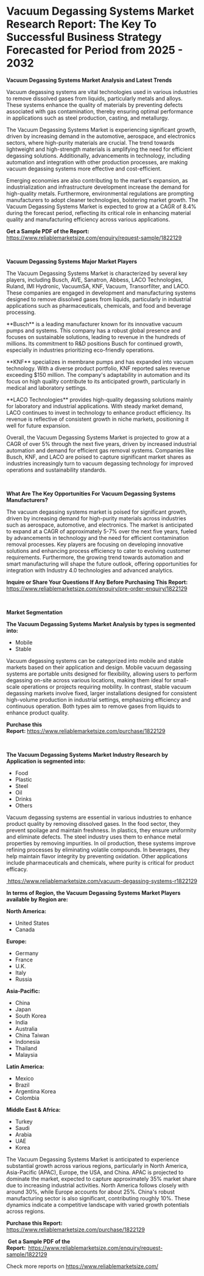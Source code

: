 <p><h1>Vacuum Degassing Systems Market Research Report: The Key To Successful Business Strategy Forecasted for Period from 2025 - 2032</h1></p><p><strong>Vacuum Degassing Systems Market Analysis and Latest Trends</strong></p>
<p><p>Vacuum degassing systems are vital technologies used in various industries to remove dissolved gases from liquids, particularly metals and alloys. These systems enhance the quality of materials by preventing defects associated with gas contamination, thereby ensuring optimal performance in applications such as steel production, casting, and metallurgy.</p><p>The Vacuum Degassing Systems Market is experiencing significant growth, driven by increasing demand in the automotive, aerospace, and electronics sectors, where high-purity materials are crucial. The trend towards lightweight and high-strength materials is amplifying the need for efficient degassing solutions. Additionally, advancements in technology, including automation and integration with other production processes, are making vacuum degassing systems more effective and cost-efficient.</p><p>Emerging economies are also contributing to the market's expansion, as industrialization and infrastructure development increase the demand for high-quality metals. Furthermore, environmental regulations are prompting manufacturers to adopt cleaner technologies, bolstering market growth. The Vacuum Degassing Systems Market is expected to grow at a CAGR of 8.4% during the forecast period, reflecting its critical role in enhancing material quality and manufacturing efficiency across various applications.</p></p>
<p><strong>Get a Sample PDF of the Report:&nbsp;</strong> <a href="https://www.reliablemarketsize.com/enquiry/request-sample/1822129?utm_campaign=2034&utm_medium=2&utm_source=Github&utm_content=ia&utm_term=09042025&utm_id=vacuum-degassing-systems">https://www.reliablemarketsize.com/enquiry/request-sample/1822129</a></p>
<p>&nbsp;</p>
<p><strong>Vacuum Degassing Systems Major Market Players</strong></p>
<p><p>The Vacuum Degassing Systems Market is characterized by several key players, including Busch, AVE, Sanatron, Abbess, LACO Technologies, Ruland, IMI Hydronic, VacuumSA, KNF, Vacuum, Transorfilter, and LACO. These companies are engaged in development and manufacturing systems designed to remove dissolved gases from liquids, particularly in industrial applications such as pharmaceuticals, chemicals, and food and beverage processing.</p><p>**Busch** is a leading manufacturer known for its innovative vacuum pumps and systems. This company has a robust global presence and focuses on sustainable solutions, leading to revenue in the hundreds of millions. Its commitment to R&D positions Busch for continued growth, especially in industries prioritizing eco-friendly operations.</p><p>**KNF** specializes in membrane pumps and has expanded into vacuum technology. With a diverse product portfolio, KNF reported sales revenue exceeding $150 million. The company's adaptability in automation and its focus on high quality contribute to its anticipated growth, particularly in medical and laboratory settings.</p><p>**LACO Technologies** provides high-quality degassing solutions mainly for laboratory and industrial applications. With steady market demand, LACO continues to invest in technology to enhance product efficiency. Its revenue is reflective of consistent growth in niche markets, positioning it well for future expansion.</p><p>Overall, the Vacuum Degassing Systems Market is projected to grow at a CAGR of over 5% through the next five years, driven by increased industrial automation and demand for efficient gas removal systems. Companies like Busch, KNF, and LACO are poised to capture significant market shares as industries increasingly turn to vacuum degassing technology for improved operations and sustainability standards.</p></p>
<p>&nbsp;</p>
<p><strong>What Are The Key Opportunities For Vacuum Degassing Systems Manufacturers?</strong></p>
<p><p>The vacuum degassing systems market is poised for significant growth, driven by increasing demand for high-purity materials across industries such as aerospace, automotive, and electronics. The market is anticipated to expand at a CAGR of approximately 5-7% over the next five years, fueled by advancements in technology and the need for efficient contamination removal processes. Key players are focusing on developing innovative solutions and enhancing process efficiency to cater to evolving customer requirements. Furthermore, the growing trend towards automation and smart manufacturing will shape the future outlook, offering opportunities for integration with Industry 4.0 technologies and advanced analytics.</p></p>
<p><strong>Inquire or Share Your Questions If Any Before Purchasing This Report:</strong> <a href="https://www.reliablemarketsize.com/enquiry/pre-order-enquiry/1822129?utm_campaign=2034&utm_medium=2&utm_source=Github&utm_content=ia&utm_term=09042025&utm_id=vacuum-degassing-systems">https://www.reliablemarketsize.com/enquiry/pre-order-enquiry/1822129</a></p>
<p>&nbsp;</p>
<p><strong>Market Segmentation</strong></p>
<p><strong>The Vacuum Degassing Systems Market Analysis by types is segmented into:</strong></p>
<p><ul><li>Mobile</li><li>Stable</li></ul></p>
<p><p>Vacuum degassing systems can be categorized into mobile and stable markets based on their application and design. Mobile vacuum degassing systems are portable units designed for flexibility, allowing users to perform degassing on-site across various locations, making them ideal for small-scale operations or projects requiring mobility. In contrast, stable vacuum degassing markets involve fixed, larger installations designed for consistent high-volume production in industrial settings, emphasizing efficiency and continuous operation. Both types aim to remove gases from liquids to enhance product quality.</p></p>
<p><strong>Purchase this Report:&nbsp;</strong><a href="https://www.reliablemarketsize.com/purchase/1822129?utm_campaign=2034&utm_medium=2&utm_source=Github&utm_content=ia&utm_term=09042025&utm_id=vacuum-degassing-systems">https://www.reliablemarketsize.com/purchase/1822129</a></p>
<p>&nbsp;</p>
<p><strong>The Vacuum Degassing Systems Market Industry Research by Application is segmented into:</strong></p>
<p><ul><li>Food</li><li>Plastic</li><li>Steel</li><li>Oil</li><li>Drinks</li><li>Others</li></ul></p>
<p><p>Vacuum degassing systems are essential in various industries to enhance product quality by removing dissolved gases. In the food sector, they prevent spoilage and maintain freshness. In plastics, they ensure uniformity and eliminate defects. The steel industry uses them to enhance metal properties by removing impurities. In oil production, these systems improve refining processes by eliminating volatile compounds. In beverages, they help maintain flavor integrity by preventing oxidation. Other applications include pharmaceuticals and chemicals, where purity is critical for product efficacy.</p></p>
<p><a href="https://www.reliablemarketsize.com/vacuum-degassing-systems-r1822129?utm_campaign=2034&utm_medium=2&utm_source=Github&utm_content=ia&utm_term=09042025&utm_id=vacuum-degassing-systems">&nbsp;https://www.reliablemarketsize.com/vacuum-degassing-systems-r1822129</a></p>
<p><strong>In terms of Region, the Vacuum Degassing Systems Market Players available by Region are:</strong></p>
<p>
    <p> <strong> North America: </strong>
        <ul>
            <li>United States</li>
            <li>Canada</li>
        </ul>
        </p> 
    <p> <strong> Europe: </strong>
        <ul>
            <li>Germany</li>
            <li>France</li>
            <li>U.K.</li>
            <li>Italy</li>
            <li>Russia</li>
        </ul>
        </p> 
    <p> <strong> Asia-Pacific: </strong>
        <ul>
            <li>China</li>
            <li>Japan</li>
            <li>South Korea</li>
            <li>India</li>
            <li>Australia</li>
            <li>China Taiwan</li>
            <li>Indonesia</li>
            <li>Thailand</li>
            <li>Malaysia</li>
        </ul>
        </p> 
    <p> <strong> Latin America: </strong>
        <ul>
            <li>Mexico</li>
            <li>Brazil</li>
            <li>Argentina Korea</li>
            <li>Colombia</li>
        </ul>
        </p> 
    <p> <strong> Middle East & Africa: </strong>
        <ul>
            <li>Turkey</li>
            <li>Saudi</li>
            <li>Arabia</li>
            <li>UAE</li>
            <li>Korea</li>
        </ul>
    </p>
    </p>
<p><p>The Vacuum Degassing Systems Market is anticipated to experience substantial growth across various regions, particularly in North America, Asia-Pacific (APAC), Europe, the USA, and China. APAC is projected to dominate the market, expected to capture approximately 35% market share due to increasing industrial activities. North America follows closely with around 30%, while Europe accounts for about 25%. China's robust manufacturing sector is also significant, contributing roughly 10%. These dynamics indicate a competitive landscape with varied growth potentials across regions.</p></p>
<p><strong>Purchase this Report: </strong><a href="https://www.reliablemarketsize.com/purchase/1822129?utm_campaign=2034&utm_medium=2&utm_source=Github&utm_content=ia&utm_term=09042025&utm_id=vacuum-degassing-systems">https://www.reliablemarketsize.com/purchase/1822129</a></p>
<p>&nbsp;<strong>Get a Sample PDF of the Report:&nbsp;&nbsp;</strong><a href="https://www.reliablemarketsize.com/enquiry/request-sample/1822129?utm_campaign=2034&utm_medium=2&utm_source=Github&utm_content=ia&utm_term=09042025&utm_id=vacuum-degassing-systems">https://www.reliablemarketsize.com/enquiry/request-sample/1822129</a></p>
<p><strong></strong></p>
<p>Check more reports on <a href="https://www.reliablemarketsize.com/?utm_campaign=2034&utm_medium=2&utm_source=Github&utm_content=ia&utm_term=09042025&utm_id=vacuum-degassing-systems">https://www.reliablemarketsize.com/</a></p>
